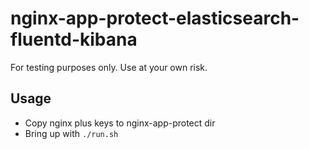 # nginx-app-protect-elasticsearch-fluentd-kibana

For testing purposes only. Use at your own risk.

## Usage

* Copy nginx plus keys to nginx-app-protect dir
* Bring up with `./run.sh`